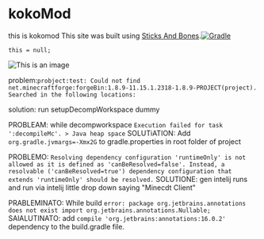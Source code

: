 # kokoMod
this is kokomod
This site was built using [Sticks And Bones](http://x.com/).[![Gradle](https://github.com/kingstefan26/kokoMod/actions/workflows/gradle.yml/badge.svg)](https://github.com/kingstefan26/kokoMod/actions/workflows/gradle.yml)
```
this = null;
```
![This is an image](https://myoctocat.com/assets/images/base-octocat.svg)


problem:`probject:test: Could not find net.minecraftforge:forgeBin:1.8.9-11.15.1.2318-1.8.9-PROJECT(project).
Searched in the following locations:`

solution: run setupDecompWorkspace dummy


PROBLEAM: while decompworkspace `Execution failed for task ':decompileMc'. > Java heap space`
SOLUTiATION: Add `org.gradle.jvmargs=-Xmx2G` to gradle.properties in root folder of project


PROBLEMO: `Resolving dependency configuration 'runtimeOnly' is not allowed as it is defined as 'canBeResolved=false'. Instead, a resolvable ('canBeResolved=true') dependency configuration that extends 'runtimeOnly' should be resolved.`
SOLUTIONE: gen intelij runs and run via intelij little drop down saying "Minecdt Client"


PRABLEMINATO: While build `error: package org.jetbrains.annotations does not exist
import org.jetbrains.annotations.Nullable;`
SAlALUTINATO: add `compile 'org.jetbrains:annotations:16.0.2'` dependency to the build.gradle file.